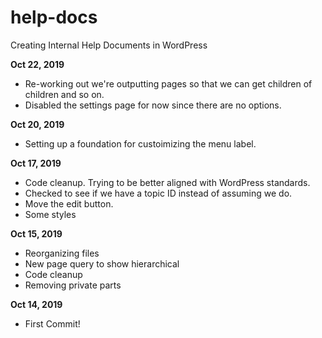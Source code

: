 # help-docs
Creating Internal Help Documents in WordPress

**Oct 22, 2019**

* Re-working out we're outputting pages so that we can get children of children and so on.
* Disabled the settings page for now since there are no options.

**Oct 20, 2019**

* Setting up a foundation for custoimizing the menu label.

**Oct 17, 2019**

* Code cleanup. Trying to be better aligned with WordPress standards.
* Checked to see if we have a topic ID instead of assuming we do.
* Move the edit button.
* Some styles

**Oct 15, 2019**

* Reorganizing files
* New page query to show hierarchical
* Code cleanup
* Removing private parts

**Oct 14, 2019**

* First Commit!
